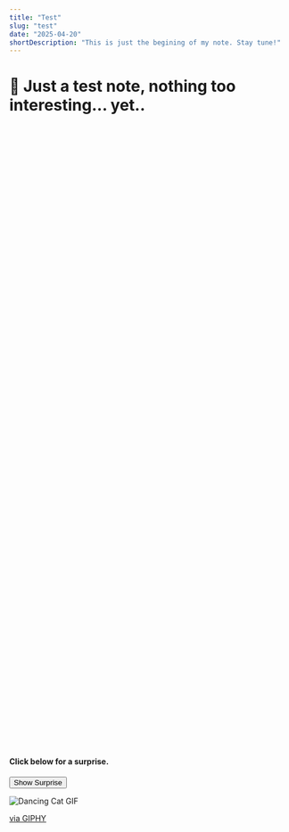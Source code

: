 ```yaml
---
title: "Test"
slug: "test"
date: "2025-04-20"
shortDescription: "This is just the begining of my note. Stay tune!"
---
```


<link href="https://cdn.jsdelivr.net/npm/bootstrap@5.3.0/dist/css/bootstrap.min.css" rel="stylesheet">

<div class="d-flex justify-content-center align-items-center" style="height: 30vh;">
  <h1 class="display-4 text-primary text-center">🚧 Just a test note, nothing too interesting... yet..</h1>
</div>

<div class="container">
  <div class="alert alert-info text-center" role="alert">
    <h4 class="alert-heading">Click below for a surprise.</h4>
    <p>
      <button class="btn btn-outline-primary" type="button" data-bs-toggle="collapse" data-bs-target="#gifSpoiler" aria-expanded="false" aria-controls="gifSpoiler">
        Show Surprise
      </button>
    </p>
    <div class="collapse" id="gifSpoiler">
      <div class="card card-body">
        <img src="https://media.giphy.com/media/oUDtWSI1gJQJs8zGPG/giphy.gif" class="img-fluid" alt="Dancing Cat GIF">
        <p class="mt-2"><a href="https://giphy.com/gifs/dancing-cat-mr-fluffy-and-felicity-oUDtWSI1gJQJs8zGPG" target="_blank">via GIPHY</a></p>
      </div>
    </div>
  </div>
</div>
